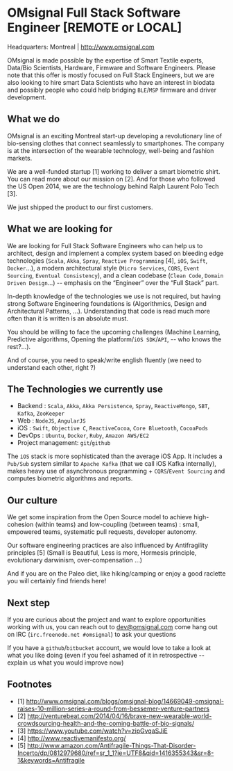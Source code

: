 OMsignal Full Stack Software Engineer [REMOTE or LOCAL]
=======================================================

Headquarters: Montreal | http://www.omsignal.com
 
OMsignal is made possible by the expertise of Smart Textile experts, 
Data/Bio Scientists, Hardware, Firmware and 
Software Engineers. Please note that this offer is mostly focused on 
Full Stack Engineers, but we are also looking to 
hire smart Data Scientists who have an interest in biodata and possibly 
people who could help bridging `BLE`/`MSP` firmware and driver development.
 
What we do
----------
 
OMsignal is an exciting Montreal start-up developing a revolutionary 
line of bio-sensing clothes that connect seamlessly 
to smartphones. The company is at the intersection of the wearable 
technology, well-being and fashion markets. 
 
We are a well-funded startup [1] working to deliver a smart biometric 
shirt. You can read more about our mission on [2]. 
And for those who followed the US Open 2014, we are the technology 
behind Ralph Laurent Polo Tech [3].
 
We just shipped the product to our first customers.
 
What we are looking for
-----------------------
 
We are looking for Full Stack Software Engineers who can 
help us to architect, design and implement a complex system based
on bleeding edge technologies (`Scala`, `Akka`, `Spray`, `Reactive Programming` [4], 
`iOS`, `Swift`, `Docker`...), a modern architectural 
style (`Micro Services`, `CQRS`, `Event Sourcing`, `Eventual Consistency`), 
and a clean codebase (`Clean Code`, `Domain Driven Design`…) -- emphasis on 
the “Engineer” over the “Full Stack” part.
 
In-depth knowledge of the technologies we use is not required, but 
having strong Software Engineering foundations is 
(Algorithmics, Design and Architectural Patterns,  …). 
Understanding that code is read much more often than it is
written is an absolute must. 
 
You should be willing to face the upcoming challenges 
(Machine Learning, Predictive algorithms, 
Opening the platform/`iOS SDK`/`API`, -- who knows the rest?…). 
 
And of course, you need to speak/write english fluently 
(we need to understand each other, right ?)
 
The Technologies we currently use
---------------------------------
 
 - Backend : `Scala`, `Akka`, `Akka Persistence`, `Spray`, `ReactiveMongo`, `SBT`, `Kafka`, `ZooKeeper`
 - Web : `NodeJS`, `AngularJS`
 - iOS : `Swift`, `Objective C`, `ReactiveCocoa`, `Core Bluetooth`, `CocoaPods` 
 - DevOps : `Ubuntu`, `Docker`, `Ruby`, `Amazon AWS/EC2`
 - Project management: `git`/`github`
 
The `iOS` stack is more sophisticated than the average iOS App. 
It includes a `Pub/Sub` system similar 
to `Apache Kafka` (that we call iOS Kafka internally), 
makes heavy use of 
asynchronous programming + `CQRS`/`Event Sourcing` and 
computes biometric algorithms and reports. 
 
Our culture
-----------
 
We get some inspiration from the Open Source model to 
achieve high-cohesion (within teams) and 
low-coupling (between teams) : small, empowered teams, 
systematic pull requests, developer autonomy.
 
Our software engineering practices are also influenced 
by Antifragility principles [5] 
(Small is Beautiful, Less is more, Hormesis principle, 
evolutionary darwinism, over-compensation ...)
 
And if you are on the Paleo diet, like hiking/camping or 
enjoy a good raclette you will certainly find friends here!
 
Next step
---------
 
If you are curious about the project and want to explore 
opportunities working with us, you can 
reach out to dev@omsignal.com
come hang out on IRC (`irc.freenode.net #omsignal`) to ask your questions
 
If you have a `github`/`bitbucket` account, we would love to take
a look at what you like doing 
(even if you feel ashamed of it in retrospective -- explain us 
what you would improve now)
 

Footnotes
--------- 
 - [1] http://www.omsignal.com/blogs/omsignal-blog/14669049-omsignal-raises-10-million-series-a-round-from-bessemer-venture-partners
 - [2] http://venturebeat.com/2014/04/16/brave-new-wearable-world-crowdsourcing-health-and-the-coming-battle-of-bio-signals/
 - [3] https://www.youtube.com/watch?v=zipGvqaSJiE
 - [4] http://www.reactivemanifesto.org/
 - [5] http://www.amazon.com/Antifragile-Things-That-Disorder-Incerto/dp/0812979680/ref=sr_1_1?ie=UTF8&qid=1416355343&sr=8-1&keywords=Antifragile
